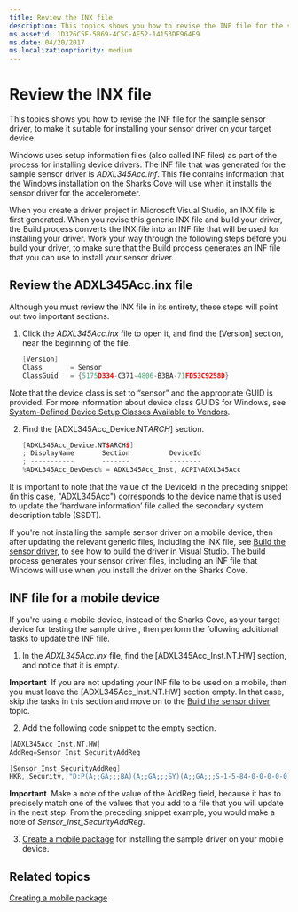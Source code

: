 ```yaml
---
title: Review the INX file
description: This topics shows you how to revise the INF file for the sample sensor driver, to make it suitable for installing your sensor driver on your target device.
ms.assetid: 1D326C5F-5B69-4C5C-AE52-14153DF964E9
ms.date: 04/20/2017
ms.localizationpriority: medium
---
```


# Review the INX file


This topics shows you how to revise the INF file for the sample sensor driver, to make it suitable for installing your sensor driver on your target device.

Windows uses setup information files (also called INF files) as part of the process for installing device drivers. The INF file that was generated for the sample sensor driver is *ADXL345Acc.inf*. This file contains information that the Windows installation on the Sharks Cove will use when it installs the sensor driver for the accelerometer.

When you create a driver project in Microsoft Visual Studio, an INX file is first generated. When you revise this generic INX file and build your driver, the Build process converts the INX file into an INF file that will be used for installing your driver. Work your way through the following steps before you build your driver, to make sure that the Build process generates an INF file that you can use to install your sensor driver.

## Review the ADXL345Acc.inx file


Although you must review the INX file in its entirety, these steps will point out two important sections.

1. Click the *ADXL345Acc.inx* file to open it, and find the \[Version\] section, near the beginning of the file.
   ```cpp
   [Version]
   Class       = Sensor
   ClassGuid   = {5175D334-C371-4806-B3BA-71FD53C9258D}
   ```

Note that the device class is set to “sensor” and the appropriate GUID is provided. For more information about device class GUIDS for Windows, see [System-Defined Device Setup Classes Available to Vendors](../install/system-defined-device-setup-classes-available-to-vendors.md).

2. Find the \[ADXL345Acc\_Device.NT$ARCH$\] section.
   ```cpp
   [ADXL345Acc_Device.NT$ARCH$]
   ; DisplayName       Section          DeviceId
   ; -----------       -------          --------
   %ADXL345Acc_DevDesc% = ADXL345Acc_Inst, ACPI\ADXL345Acc
   ```

It is important to note that the value of the DeviceId in the preceding snippet (in this case, "ADXL345Acc") corresponds to the device name that is used to update the ‘hardware information’ file called the secondary system description table (SSDT).

If you're not installing the sample sensor driver on a mobile device, then after updating the relevant generic files, including the INX file, see [Build the sensor driver](build-the-sensor-driver.md), to see how to build the driver in Visual Studio. The build process generates your sensor driver files, including an INF file that Windows will use when you install the driver on the Sharks Cove.

## INF file for a mobile device


If you're using a mobile device, instead of the Sharks Cove, as your target device for testing the sample driver, then perform the following additional tasks to update the INF file.

1. In the *ADXL345Acc.inx* file, find the \[ADXL345Acc\_Inst.NT.HW\] section, and notice that it is empty.

**Important**  If you are not updating your INF file to be used on a mobile, then you must leave the \[ADXL345Acc\_Inst.NT.HW\] section empty. In that case, skip the tasks in this section and move on to the [Build the sensor driver](build-the-sensor-driver.md) topic.

 

2. Add the following code snippet to the empty section.

```cpp
[ADXL345Acc_Inst.NT.HW]
AddReg=Sensor_Inst_SecurityAddReg

[Sensor_Inst_SecurityAddReg]
HKR,,Security,,"D:P(A;;GA;;;BA)(A;;GA;;;SY)(A;;GA;;;S-1-5-84-0-0-0-0-0)"    ; Allow all UMDF drivers to access this driver
```

**Important**  Make a note of the value of the AddReg field, because it has to precisely match one of the values that you add to a file that you will update in the next step. From the preceding snippet example, you would make a note of *Sensor\_Inst\_SecurityAddReg*.

 

3. [Create a mobile package](creating-a-mobile-package.md) for installing the sample driver on your mobile device.

## Related topics

[Creating a mobile package](creating-a-mobile-package.md)
